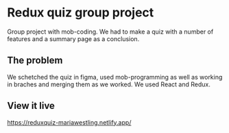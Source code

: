 # Redux quiz group project

Group project with mob-coding. We had to make a quiz with a number of features and a summary page as
a conclusion. 

## The problem

We schetched the quiz in figma, used mob-programming as well as working in braches and merging them 
as we worked. We used React and Redux.

## View it live

https://reduxquiz-mariawestling.netlify.app/

